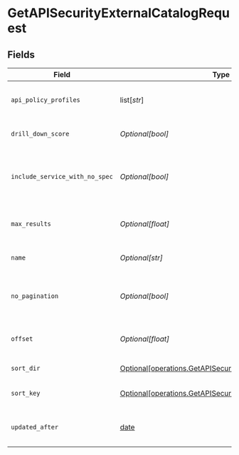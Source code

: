 # GetAPISecurityExternalCatalogRequest


## Fields

| Field                                                                                                                            | Type                                                                                                                             | Required                                                                                                                         | Description                                                                                                                      |
| -------------------------------------------------------------------------------------------------------------------------------- | -------------------------------------------------------------------------------------------------------------------------------- | -------------------------------------------------------------------------------------------------------------------------------- | -------------------------------------------------------------------------------------------------------------------------------- |
| `api_policy_profiles`                                                                                                            | list[*str*]                                                                                                                      | :heavy_minus_sign:                                                                                                               | Names of the Api Policy Profiles                                                                                                 |
| `drill_down_score`                                                                                                               | *Optional[bool]*                                                                                                                 | :heavy_minus_sign:                                                                                                               | Return associated score                                                                                                          |
| `include_service_with_no_spec`                                                                                                   | *Optional[bool]*                                                                                                                 | :heavy_minus_sign:                                                                                                               | When false, only services with specs wikk be returned                                                                            |
| `max_results`                                                                                                                    | *Optional[float]*                                                                                                                | :heavy_minus_sign:                                                                                                               | The number of entries to return (pagination)                                                                                     |
| `name`                                                                                                                           | *Optional[str]*                                                                                                                  | :heavy_minus_sign:                                                                                                               | the Api Catalog name filter                                                                                                      |
| `no_pagination`                                                                                                                  | *Optional[bool]*                                                                                                                 | :heavy_minus_sign:                                                                                                               | When true, the pagination params will be ignored                                                                                 |
| `offset`                                                                                                                         | *Optional[float]*                                                                                                                | :heavy_minus_sign:                                                                                                               | Return entries from this offset (pagination)                                                                                     |
| `sort_dir`                                                                                                                       | [Optional[operations.GetAPISecurityExternalCatalogSortDir]](undefined/models/operations/getapisecurityexternalcatalogsortdir.md) | :heavy_minus_sign:                                                                                                               | sorting direction                                                                                                                |
| `sort_key`                                                                                                                       | [Optional[operations.GetAPISecurityExternalCatalogSortKey]](undefined/models/operations/getapisecurityexternalcatalogsortkey.md) | :heavy_minus_sign:                                                                                                               | the Api Catalog sort key                                                                                                         |
| `updated_after`                                                                                                                  | [date](https://docs.python.org/3/library/datetime.html#date-objects)                                                             | :heavy_minus_sign:                                                                                                               | Only Apis updated since this date                                                                                                |